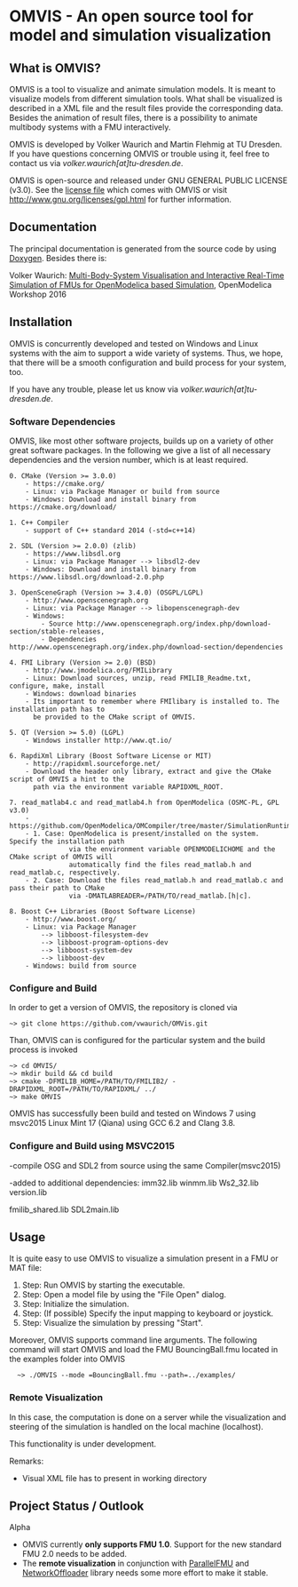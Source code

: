 # OMVIS - An open source tool for model and simulation visualization



## What is OMVIS?
OMVIS is a tool to visualize and animate simulation models. It is meant to visualize models 
from different simulation tools. What shall be visualized is described in a XML file and the 
result files provide the corresponding data. Besides the animation of result files, there is 
a possibility to animate multibody systems with a FMU interactively.

OMVIS is developed by Volker Waurich and Martin Flehmig at TU Dresden. If you have questions 
concerning OMVIS or trouble using it, feel free to contact us via *volker.waurich[at]tu-dresden.de*.

OMVIS is open-source and released under GNU GENERAL PUBLIC LICENSE (v3.0). See the [license file](../../../LICENSE) 
which comes with OMVIS or visit http://www.gnu.org/licenses/gpl.html for further information.


## Documentation
The principal documentation is generated from the source code by using 
[Doxygen](http://www.stack.nl/~dimitri/doxygen/index.html "Doxygen's Homepage"). Besides there is:

Volker Waurich: [Multi-Body-System Visualisation and Interactive Real-Time Simulation of FMUs for OpenModelica based Simulation](http://www.modprod.liu.se/filarkiv/1.672874/OpenModelica2016-talk10-VolkerWaurich-Multi-Body-SystemVisualisation.pdf), OpenModelica Workshop 2016


## Installation

OMVIS is concurrently developed and tested on Windows and Linux systems with the aim to support 
a wide variety of systems. Thus, we hope, that there will be a smooth configuration and build 
process for your system, too.

If you have any trouble, please let us know via *volker.waurich[at]tu-dresden.de*.

### Software Dependencies
OMVIS, like most other software projects, builds up on a variety of other great software packages. In the 
following we give a list of all necessary dependencies and the version number, which is at least required.

    0. CMake (Version >= 3.0.0)
        - https://cmake.org/
        - Linux: via Package Manager or build from source
        - Windows: Download and install binary from https://cmake.org/download/

    1. C++ Compiler
        - support of C++ standard 2014 (-std=c++14)

    2. SDL (Version >= 2.0.0) (zlib)
        - https://www.libsdl.org
        - Linux: via Package Manager --> libsdl2-dev
        - Windows: Download and install binary from https://www.libsdl.org/download-2.0.php

    3. OpenSceneGraph (Version >= 3.4.0) (OSGPL/LGPL)
        - http://www.openscenegraph.org
        - Linux: via Package Manager --> libopenscenegraph-dev
        - Windows: 
            - Source http://www.openscenegraph.org/index.php/download-section/stable-releases, 
            - Dependencies http://www.openscenegraph.org/index.php/download-section/dependencies

    4. FMI Library (Version >= 2.0) (BSD)
        - http://www.jmodelica.org/FMILibrary
        - Linux: Download sources, unzip, read FMILIB_Readme.txt, configure, make, install
        - Windows: download binaries
        - Its important to remember where FMIlibary is installed to. The installation path has to 
          be provided to the CMake script of OMVIS.

    5. QT (Version >= 5.0) (LGPL)
        - Windows installer http://www.qt.io/

    6. RapdiXml Library (Boost Software License or MIT)
        - http://rapidxml.sourceforge.net/
        - Download the header only library, extract and give the CMake script of OMVIS a hint to the 
          path via the environment variable RAPIDXML_ROOT.

    7. read_matlab4.c and read_matlab4.h from OpenModelica (OSMC-PL, GPL v3.0)
        - https://github.com/OpenModelica/OMCompiler/tree/master/SimulationRuntime/c
        - 1. Case: OpenModelica is present/installed on the system. Specify the installation path 
                   via the environment variable OPENMODELICHOME and the CMake script of OMVIS will 
                   automatically find the files read_matlab.h and read_matlab.c, respectively.
        - 2. Case: Download the files read_matlab.h and read_matlab.c and pass their path to CMake
                   via -DMATLABREADER=/PATH/TO/read_matlab.[h|c].

    8. Boost C++ Libraries (Boost Software License)
        - http://www.boost.org/
        - Linux: via Package Manager
            --> libboost-filesystem-dev
            --> libboost-program-options-dev
            --> libboost-system-dev
            --> libboost-dev
        - Windows: build from source


### Configure and Build
In order to get a version of OMVIS, the repository is cloned via

    ~> git clone https://github.com/vwaurich/OMVis.git

Than, OMVIS can is configured for the particular system and the build process is invoked

    ~> cd OMVIS/
    ~> mkdir build && cd build
    ~> cmake -DFMILIB_HOME=/PATH/TO/FMILIB2/ -DRAPIDXML_ROOT=/PATH/TO/RAPIDXML/ ../
    ~> make OMVIS


OMVIS has successfully been build and tested on Windows 7 using msvc2015 Linux Mint 17 (Qiana) using GCC 6.2 and Clang 3.8.


### Configure and Build using MSVC2015

-compile OSG and SDL2 from source using the same Compiler(msvc2015)

-added to additional dependencies:
imm32.lib
winmm.lib
Ws2_32.lib
version.lib

fmilib_shared.lib
SDL2main.lib


## Usage

It is quite easy to use OMVIS to visualize a simulation present in a FMU or MAT file:

1. Step: Run OMVIS by starting the executable.
2. Step: Open a model file by using the "File Open" dialog.
3. Step: Initialize the simulation.
4. Step: (If possible) Specify the input mapping to keyboard or joystick.
5. Step: Visualize the simulation by pressing "Start".

Moreover, OMVIS supports command line arguments. The following command will start OMVIS and load the FMU 
BouncingBall.fmu located in the examples folder into OMVIS

      ~> ./OMVIS --mode =BouncingBall.fmu --path=../examples/


### Remote Visualization
In this case, the computation is done on a server while the visualization and steering of the simulation is handled on
the local machine (localhost).

This functionality is under development.

Remarks:
  - Visual XML file has to present in working directory


## Project Status / Outlook
Alpha

* OMVIS currently **only supports FMU 1.0**. Support for the new standard FMU 2.0 needs to be added.
* The **remote visualization** in conjunction with [ParallelFMU](https://github.com/marchartung/ParallelFMU) and 
  [NetworkOffloader](https://github.com/marchartung/NetworkOffloader) library needs some more effort to make it stable.
